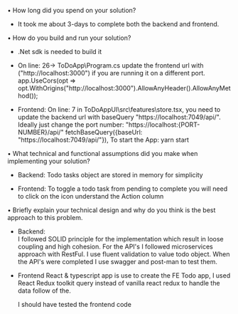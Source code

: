 • How long did you spend on your solution?

- It took me about 3-days to complete both the backend and frontend.

• How do you build and run your solution?

- .Net sdk is needed to build it
- On line: 26-> ToDoApp\Program.cs update the frontend url with ("http://localhost:3000") if you are running it on a different port.
  app.UseCors(opt => opt.WithOrigins("http://localhost:3000").AllowAnyHeader().AllowAnyMethod());

- Frontend:
  On line: 7 in ToDoAppUI\src\features\store.tsx, you need to update the backend url with baseQuery "https://localhost:7049/api/". 
  Ideally just change the port number: "https://localhost:{PORT-NUMBER}/api/"
  fetchBaseQuery({baseUrl: "https://localhost:7049/api/"}),
  To start the App: yarn start

• What technical and functional assumptions did you make when implementing
your solution?

- Backend:
  Todo tasks object are stored in memory for simplicity 
  
- Frontend: 
  To toggle a todo task from pending to complete you will need to click on the icon understand the Action column  
  

• Briefly explain your technical design and why do you think is the best
approach to this problem.

- Backend:    
  I followed SOLID principle for the implementation which result in loose coupling and high cohesion.
  For the API's I followed microservices approach with RestFul.
  I use fluent validation to value todo object.
  When the API's were completed I use swagger and post-man to test them.

- Frontend
  React & typescript app is use to create the FE Todo app, 
  I used React Redux toolkit query instead of vanilla react redux to handle the data follow of the.

  I should have tested the frontend code
